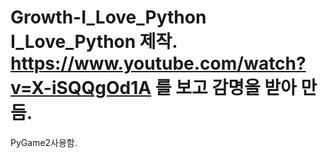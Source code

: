 # Growth-I_Love_Python    I_Love_Python 제작.    https://www.youtube.com/watch?v=X-iSQQgOd1A 를 보고 감명을 받아 만듬.       
PyGame2사용함.
